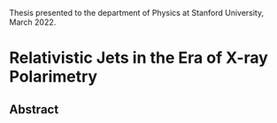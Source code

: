 Thesis presented to the department of Physics at Stanford University, March 2022.

# Relativistic Jets in the Era of X-ray Polarimetry

## Abstract

